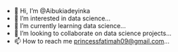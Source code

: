 - 👋 Hi, I’m @Aibukiadeyinka
- 👀 I’m interested in data science...
- 🌱 I’m currently learning data science...
- 💞️ I’m looking to collaborate on data science projects...
- 📫 How to reach me princessfatimah09@gmail.com...

<!---
princessfatimah09/princessfatimah09 is a ✨ special ✨ repository because its `README.md` (this file) appears on your GitHub profile.
You can click the Preview link to take a look at your changes.
--->
